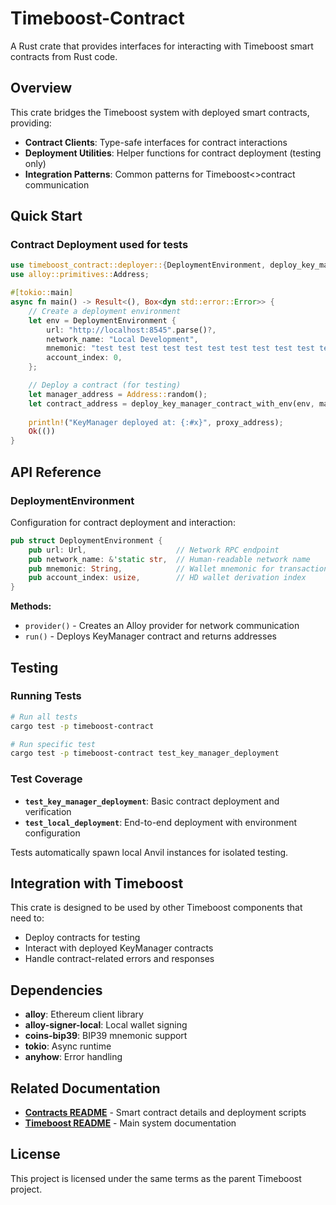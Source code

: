 # Timeboost-Contract

A Rust crate that provides interfaces for interacting with Timeboost smart contracts from Rust code.

## Overview

This crate bridges the Timeboost system with deployed smart contracts, providing:
- **Contract Clients**: Type-safe interfaces for contract interactions
- **Deployment Utilities**: Helper functions for contract deployment (testing only)
- **Integration Patterns**: Common patterns for Timeboost<>contract communication

## Quick Start

### Contract Deployment used for tests

```rust
use timeboost_contract::deployer::{DeploymentEnvironment, deploy_key_manager_contract_with_env};
use alloy::primitives::Address;

#[tokio::main]
async fn main() -> Result<(), Box<dyn std::error::Error>> {
    // Create a deployment environment
    let env = DeploymentEnvironment {
        url: "http://localhost:8545".parse()?,
        network_name: "Local Development",
        mnemonic: "test test test test test test test test test test test junk".to_string(),
        account_index: 0,
    };

    // Deploy a contract (for testing)
    let manager_address = Address::random();
    let contract_address = deploy_key_manager_contract_with_env(env, manager_address).await?;
    
    println!("KeyManager deployed at: {:#x}", proxy_address);
    Ok(())
}
```

## API Reference

### DeploymentEnvironment

Configuration for contract deployment and interaction:

```rust
pub struct DeploymentEnvironment {
    pub url: Url,                    // Network RPC endpoint
    pub network_name: &'static str,  // Human-readable network name
    pub mnemonic: String,            // Wallet mnemonic for transaction signing
    pub account_index: usize,        // HD wallet derivation index
}
```

**Methods:**
- `provider()` - Creates an Alloy provider for network communication
- `run()` - Deploys KeyManager contract and returns addresses

## Testing

### Running Tests

```bash
# Run all tests
cargo test -p timeboost-contract

# Run specific test
cargo test -p timeboost-contract test_key_manager_deployment
```

### Test Coverage

- **`test_key_manager_deployment`**: Basic contract deployment and verification
- **`test_local_deployment`**: End-to-end deployment with environment configuration

Tests automatically spawn local Anvil instances for isolated testing.

## Integration with Timeboost

This crate is designed to be used by other Timeboost components that need to:
- Deploy contracts for testing
- Interact with deployed KeyManager contracts
- Handle contract-related errors and responses

## Dependencies

- **alloy**: Ethereum client library
- **alloy-signer-local**: Local wallet signing
- **coins-bip39**: BIP39 mnemonic support
- **tokio**: Async runtime
- **anyhow**: Error handling

## Related Documentation

- **[Contracts README](../contracts/README.md)** - Smart contract details and deployment scripts
- **[Timeboost README](../timeboost/README.md)** - Main system documentation

## License

This project is licensed under the same terms as the parent Timeboost project.